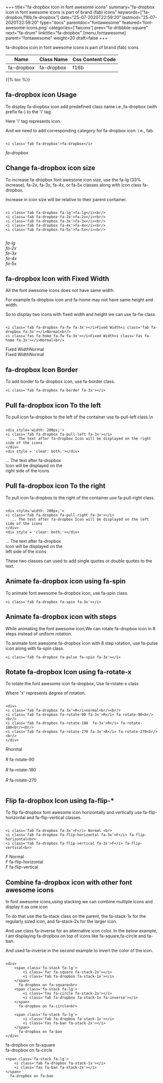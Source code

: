 +++
title="fa-dropbox icon in font awesome icons"
summary="fa-dropbox icon in font awesome icons is part of brand (fab) icons"
keywords=["fa-dropbox,f16b,fa-dropbox"]
date="25-07-2020T22:59:20"
lastmod="25-07-2020T22:59:20"
type="docs"
parentdoc="fontawesome"
featured='font-awesome-icons.png'
categories=['faicons']
prev="fa-dribbble-square"
next="fa-drum"
linktitle="fa-dropbox"
[menu.fontawesome]
parent="fontawesome"
weight=20
draft=false
+++


fa-dropbox icon in font awesome icons is part of brand (fab) icons

<div class='table-responsive'><table class='table'><thead><tr><th>Name</th><th>Class Name</th><th>Css Content Code</th></tr></thead><tbody><tr><td>fa-dropbox</td><td>fa-dropbox</td><td>f16b</td></tr></tbody></table></div>


{{% toc %}}


## fa-dropbox icon Usage

To display fa-dropbox icon add predefined class name i.e.,fa-dropbox (with prefix fa-) to the 'i' tag.

Here 'i' tag represents icon.

And we need to add corresponding category for fa-dropbox icon. i.e., fab.


```

<i class='fab fa-dropbox'>fa-dropbox</i>
```

<i class='fab fa-dropbox'>fa-dropbox</i>




## Change fa-dropbox icon size
To increase fa-dropbox font awesome icon size, use the fa-lg (33% increase), fa-2x, fa-3x, fa-4x, or fa-5x classes along with icon class fa-dropbox.

Increase in icon size will be relative to their parent container. 

```

<i class='fab fa-dropbox fa-lg'>fa-lg</i><br/>
<i class='fab fa-dropbox fa-2x'>fa-2x</i><br/>
<i class='fab fa-dropbox fa-3x'>fa-3x</i><br/>
<i class='fab fa-dropbox fa-4x'>fa-4x</i><br/>
<i class='fab fa-dropbox fa-5x'>fa-5x</i><br/>
            
```

<i class='fab fa-dropbox fa-lg'>fa-lg</i><br/>
<i class='fab fa-dropbox fa-2x'>fa-2x</i><br/>
<i class='fab fa-dropbox fa-3x'>fa-3x</i><br/>
<i class='fab fa-dropbox fa-4x'>fa-4x</i><br/>
<i class='fab fa-dropbox fa-5x'>fa-5x</i><br/>
            



## fa-dropbox Icon with Fixed Width 

All the font awesome icons does not have same width.

For example fa-dropbox icon and fa-home may not have same height and width.

So to display two icons with fixed width and height we can use fa-fw class.


```

<i class='fab fa-dropbox fa-fw fa-3x'></i>Fixed Width<i class='fab fa-dropbox fa-3x'></i>Normal<br/>
<i class='fas fa-home fa-fw fa-3x'></i>Fixed Width<i class='fas fa-home fa-3x'></i>Normal<br/>
```

<i class='fab fa-dropbox fa-fw fa-3x'></i>Fixed Width<i class='fab fa-dropbox fa-3x'></i>Normal<br/>
<i class='fas fa-home fa-fw fa-3x'></i>Fixed Width<i class='fas fa-home fa-3x'></i>Normal<br/>



## fa-dropbox Icon Border 

To add border to fa-dropbox icon, use fa-border class.


```
<i class='fab fa-dropbox fa-border fa-3x'></i>

```
<i class='fab fa-dropbox fa-border fa-3x'></i>





## Pull fa-dropbox icon To the left

To pull icon fa-dropbox to the left of the container use fa-pull-left class.\n

```

<div style='width: 200px;'>
<i class='fab fa-dropbox fa-pull-left fa-3x'></i>
  ... The text after fa-dropbox Icon will be displayed on the right side of the icons
</div>
<div style = 'clear: both;'></div>
```

<div style='width: 200px;'>
<i class='fab fa-dropbox fa-pull-left fa-3x'></i>
  ... The text after fa-dropbox Icon will be displayed on the right side of the icons
</div>
<div style = 'clear: both;'></div>




## Pull fa-dropbox icon To the right
To pull icon fa-dropbox to the right of the container use fa-pull-right class.

```

<div style='width: 200px;'>
<i class='fab fa-dropbox fa-pull-right fa-3x'></i>
  ... The text after fa-dropbox Icon will be displayed on the left side of the icons
</div>
<div style = 'clear: both;'></div>
```

<div style='width: 200px;'>
<i class='fab fa-dropbox fa-pull-right fa-3x'></i>
  ... The text after fa-dropbox Icon will be displayed on the left side of the icons
</div>
<div style = 'clear: both;'></div>

These two classes can used to add single quotes or double quotes to the text.


## Animate fa-dropbox icon using fa-spin
To animate font awesome fa-dropbox icon, use fa-spin class.

```
<i class='fab fa-dropbox fa-spin fa-3x'></i>
```
<i class='fab fa-dropbox fa-spin fa-3x'></i>




## Animate fa-dropbox icon with steps
While animating the font awesome icon,We can rotate fa-dropbox icon in 8 steps instead of uniform rotation.

To animate font awesome fa-dropbox icon with 8 step rotation, use fa-pulse icon along with fa-spin class.


```
<i class='fab fa-dropbox fa-pulse fa-spin fa-3x'></i>

```
<i class='fab fa-dropbox fa-pulse fa-spin fa-3x'></i>





## Rotate fa-dropbox Icon using fa-rotate-x
To rotate the font awesome icon fa-dropbox, Use fa-rotate-x class

Where 'x' represents degree of rotation.


```

<div>
<i class='fab fa-dropbox fa-3x'>R</i>normal<br/><br/>
<i class='fab fa-dropbox fa-rotate-90 fa-3x'>R</i> fa-rotate-90<br/><br/> 
<i class='fab fa-dropbox fa-rotate-180  fa-3x'>R</i> fa-rotate-180<br/><br/> 
<i class='fab fa-dropbox fa-rotate-270 fa-3x'>R</i> fa-rotate-270<br/><br/>
</div>
```

<div>
<i class='fab fa-dropbox fa-3x'>R</i>normal<br/><br/>
<i class='fab fa-dropbox fa-rotate-90 fa-3x'>R</i> fa-rotate-90<br/><br/> 
<i class='fab fa-dropbox fa-rotate-180  fa-3x'>R</i> fa-rotate-180<br/><br/> 
<i class='fab fa-dropbox fa-rotate-270 fa-3x'>R</i> fa-rotate-270<br/><br/>
</div>




## Flip fa-dropbox Icon using fa-flip-*
To flip fa-dropbox font awesome icon horizontally and vertically use fa-flip-horizontal and fa-flip-vertical classes. 

```

<i class='fab fa-dropbox fa-3x'>F</i> Normal <br>
<i class='fab fa-dropbox fa-flip-horizontal fa-3x'>F</i> fa-flip-horizontal<br>
<i class='fab fa-dropbox fa-flip-vertical fa-3x'>F</i> fa-flip-vertical<br>
```

<i class='fab fa-dropbox fa-3x'>F</i> Normal <br>
<i class='fab fa-dropbox fa-flip-horizontal fa-3x'>F</i> fa-flip-horizontal<br>
<i class='fab fa-dropbox fa-flip-vertical fa-3x'>F</i> fa-flip-vertical<br>




## Combine fa-dropbox icon with other font awesome icons
In font awesome icons,using stacking we can combine multiple icons and display it as one icon 

To do that use the fa-stack class on the parent, the fa-stack-1x for the regularly sized icon, and fa-stack-2x for the larger icon.

And use class fa-inverse for an alternative icon color. 
In the below example, I am displaying fa-dropbox on top of icons like fa-square,fa-circle and fa-ban.

And used fa-inverse in the second example to invert the color of the icon.

```

<div>
    <span class='fa-stack fa-lg'>
        <i class='far fa-square fa-stack-2x'></i>
        <i class='fab fa-dropbox fa-stack-1x'></i>
    </span>
      fa-dropbox on fa-square<br>
    <span class='fa-stack fa-lg'>
        <i class='fas fa-circle fa-stack-2x'></i>
        <i class='fab fa-dropbox fa-stack-1x fa-inverse'></i>
    </span>
      fa-dropbox on fa-circle<br>

    <span class='fa-stack fa-lg'>
        <i class='fab fa-dropbox fa-stack-1x'></i>
        <i class='fas fa-ban fa-stack-2x'></i>
    </span>
      fa-dropbox on fa-ban
</div>
```

<div>
    <span class='fa-stack fa-lg'>
        <i class='far fa-square fa-stack-2x'></i>
        <i class='fab fa-dropbox fa-stack-1x'></i>
    </span>
      fa-dropbox on fa-square<br>
    <span class='fa-stack fa-lg'>
        <i class='fas fa-circle fa-stack-2x'></i>
        <i class='fab fa-dropbox fa-stack-1x fa-inverse'></i>
    </span>
      fa-dropbox on fa-circle<br>

    <span class='fa-stack fa-lg'>
        <i class='fab fa-dropbox fa-stack-1x'></i>
        <i class='fas fa-ban fa-stack-2x'></i>
    </span>
      fa-dropbox on fa-ban
</div>






